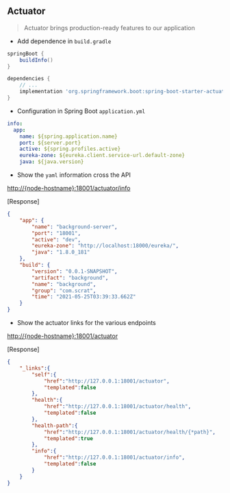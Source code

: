 ## Actuator

> Actuator brings production-ready features to our application

* Add dependence in `build.gradle`

```groovy
springBoot {
    buildInfo()
}

dependencies {
    // ...
    implementation 'org.springframework.boot:spring-boot-starter-actuator'
}
```

* Configuration in Spring Boot `application.yml`

```yaml
info:
  app:
    name: ${spring.application.name}
    port: ${server.port}
    active: ${spring.profiles.active}
    eureka-zone: ${eureka.client.service-url.default-zone}
    java: ${java.version}
```

* Show the `yaml` information cross the API

[http://{node-hostname}:18001/actuator/info](http://127.0.0.1:18001/actuator/info)

[Response]

```json
{
    "app": {
        "name": "background-server",
        "port": "18001",
        "active": "dev",
        "eureka-zone": "http://localhost:18000/eureka/",
        "java": "1.8.0_181"
    },
    "build": {
        "version": "0.0.1-SNAPSHOT",
        "artifact": "background",
        "name": "background",
        "group": "com.scrat",
        "time": "2021-05-25T03:39:33.662Z"
    }
}
```

* Show the actuator links for the various endpoints

[http://{node-hostname}:18001/actuator](http://127.0.0.1:18001/actuator)

[Response]

```json
{
    "_links":{
        "self":{
            "href":"http://127.0.0.1:18001/actuator",
            "templated":false
        },
        "health":{
            "href":"http://127.0.0.1:18001/actuator/health",
            "templated":false
        },
        "health-path":{
            "href":"http://127.0.0.1:18001/actuator/health/{*path}",
            "templated":true
        },
        "info":{
            "href":"http://127.0.0.1:18001/actuator/info",
            "templated":false
        }
    }
}
```
